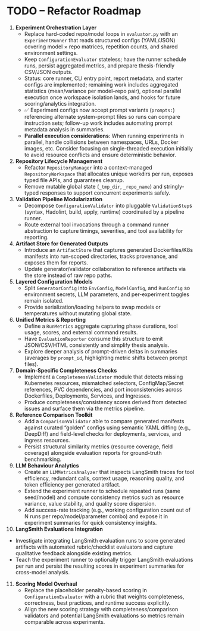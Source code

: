 # TODO – Refactor Roadmap
1. **Experiment Orchestration Layer**
   - Replace hard-coded repo/model loops in `evaluator.py` with an `ExperimentRunner` that reads structured configs (YAML/JSON) covering model × repo matrices, repetition counts, and shared environment settings.
   - Keep `ConfigurationEvaluator` stateless; have the runner schedule runs, persist aggregated metrics, and prepare thesis-friendly CSV/JSON outputs.
   - Status: core runner, CLI entry point, report metadata, and starter configs are implemented; remaining work includes aggregated statistics (mean/variance per model–repo pair), optional parallel execution once workspace isolation lands, and hooks for future scoring/analytics integration.
   - ✅ Experiment configs now accept prompt variants (`prompts:`) referencing alternate system-prompt files so runs can compare instruction sets; follow-up work includes automating prompt metadata analysis in summaries.
   - **Parallel execution considerations**: When running experiments in parallel, handle collisions between namespaces, URLs, Docker images, etc. Consider focusing on single-threaded execution initially to avoid resource conflicts and ensure deterministic behavior.
2. **Repository Lifecycle Management**
   - Refactor `RepositoryManager` into a context-managed `RepositoryWorkspace` that allocates unique workdirs per run, exposes typed file APIs, and guarantees cleanup.
   - Remove mutable global state (`_tmp_dir`, `_repo_name`) and stringly-typed responses to support concurrent experiments safely.
3. **Validation Pipeline Modularization**
   - Decompose `ConfigurationValidator` into pluggable `ValidationStep`s (syntax, Hadolint, build, apply, runtime) coordinated by a pipeline runner.
   - Route external tool invocations through a command runner abstraction to capture timings, severities, and tool availability for reporting.
4. **Artifact Store for Generated Outputs**
   - Introduce an `ArtifactStore` that captures generated Dockerfiles/K8s manifests into run-scoped directories, tracks provenance, and exposes them for reports.
   - Update generator/validator collaboration to reference artifacts via the store instead of raw repo paths.
5. **Layered Configuration Models**
   - Split `GeneratorConfig` into `EnvConfig`, `ModelConfig`, and `RunConfig` so environment secrets, LLM parameters, and per-experiment toggles remain isolated.
   - Provide serialization/loading helpers to swap models or temperatures without mutating global state.
6. **Unified Metrics & Reporting**
   - Define a `RunMetrics` aggregate capturing phase durations, tool usage, scores, and external command results.
   - Have `EvaluationReporter` consume this structure to emit JSON/CSV/HTML consistently and simplify thesis analysis.
   - Explore deeper analysis of prompt-driven deltas in summaries (averages by `prompt_id`, highlighting metric shifts between prompt files).
7. **Domain-Specific Completeness Checks**
   - Implement a `CompletenessValidator` module that detects missing Kubernetes resources, mismatched selectors, ConfigMap/Secret references, PVC dependencies, and port inconsistencies across Dockerfiles, Deployments, Services, and Ingresses.
   - Produce completeness/consistency scores derived from detected issues and surface them via the metrics pipeline.
8. **Reference Comparison Toolkit**
   - Add a `ComparisonValidator` able to compare generated manifests against curated “golden” configs using semantic YAML diffing (e.g., DeepDiff) and field-level checks for deployments, services, and ingress resources.
   - Persist structural similarity metrics (resource coverage, field coverage) alongside evaluation reports for ground-truth benchmarking.
9. **LLM Behaviour Analytics**
   - Create an `LLMMetricsAnalyzer` that inspects LangSmith traces for tool efficiency, redundant calls, context usage, reasoning quality, and token efficiency per generated artifact.
   - Extend the experiment runner to schedule repeated runs (same seed/model) and compute consistency metrics such as resource variance, value stability, and quality score dispersion.
   - Add success-rate tracking (e.g., working configuration count out of N runs per repo/model/parameter combo) and expose it in experiment summaries for quick consistency insights.
10. **LangSmith Evaluations Integration**
   - Investigate integrating LangSmith evaluation runs to score generated artifacts with automated rubric/checklist evaluators and capture qualitative feedback alongside existing metrics.
   - Teach the experiment runner to optionally trigger LangSmith evaluations per run and persist the resulting scores in experiment summaries for cross-model analysis.
11. **Scoring Model Overhaul**
    - Replace the placeholder penalty-based scoring in `ConfigurationEvaluator` with a rubric that weights completeness, correctness, best practices, and runtime success explicitly.
    - Align the new scoring strategy with completeness/comparison validators and potential LangSmith evaluations so metrics remain comparable across experiments.
